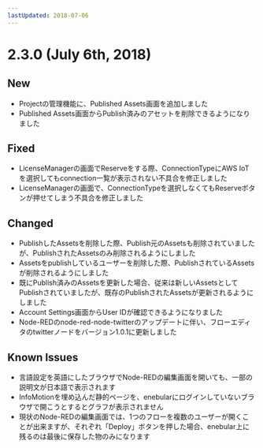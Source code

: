 ```yaml
---
lastUpdated: 2018-07-06
---
```


# 2.3.0 (July 6th, 2018)

## New

- Projectの管理機能に、Published Assets画面を追加しました
- Published Assets画面からPublish済みのアセットを削除できるようになりました

## Fixed

- LicenseManagerの画面でReserveをする際、ConnectionTypeにAWS IoTを選択してもconnection一覧が表示されない不具合を修正しました
- LicenseManagerの画面で、ConnectionTypeを選択しなくてもReserveボタンが押せてしまう不具合を修正しました

## Changed

- PublishしたAssetsを削除した際、Publish元のAssetsも削除されていましたが、PublishされたAssetsのみ削除されるようにしました
- Assetsをpublishしているユーザーを削除した際、PublishされているAssetsが削除されるようにしました
- 既にPublish済みのAssetsを更新した場合、従来は新しいAssetsとしてPublishされていましたが、既存のPublishされたAssetsが更新されるようにしました
- Account Settings画面からUser IDが確認できるようになりました
- Node-REDのnode-red-node-twitterのアップデートに伴い、フローエディタのtwitterノードをバージョン1.0.1に更新しました

## Known Issues

* 言語設定を英語にしたブラウザでNode-REDの編集画面を開いても、一部の説明文が日本語で表示されます
* InfoMotionを埋め込んだ静的ページを、enebularにログインしていないブラウザで開こうとするとグラフが表示されません
* 現状のNode-REDの編集画面では、1つのフローを複数のユーザーが開くことが出来ますが、それぞれ「Deploy」ボタンを押した場合、enebular上に残るのは最後に保存した物のみになります
